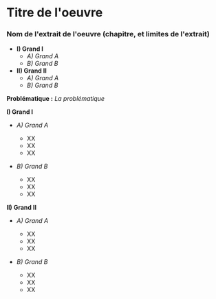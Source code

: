 # Titre de l'oeuvre
### Nom de l'extrait de l'oeuvre (chapitre, et limites de l'extrait)

* **I) Grand I**
    * *A) Grand A*
    * *B) Grand B*
* **II) Grand II**
    * *A) Grand A*
    * *B) Grand B*

**Problématique :** *La problématique*

**I) Grand I**
* *A) Grand A*
  * XX
  * XX
  * XX

* *B) Grand B*
  * XX
  * XX
  * XX

**II) Grand II**
* *A) Grand A*
  * XX
  * XX
  * XX

* *B) Grand B*
  * XX
  * XX
  * XX
